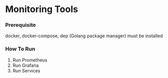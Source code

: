 # Monitoring Tools

### Prerequisite
docker, docker-compose, dep (Golang package manager) must be installed

### How To Run 
1. Run Prometheus
2. Run Grafana
3. Run Services
